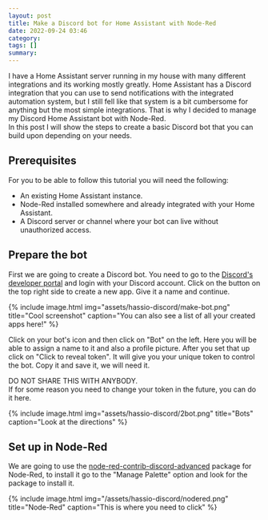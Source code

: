 ```yaml
---
layout: post
title: Make a Discord bot for Home Assistant with Node-Red
date: 2022-09-24 03:46
category: 
tags: []
summary: 
---
```


<style type="text/css">
    .image-wrapper {
    text-align: center;
    /* background-color: brown; */
    color: gray;

    .image-caption {
        margin-top: $spacing-unit / 3;
    }
}
</style>

I have a Home Assistant server running in my house with many different integrations and its working mostly greatly. Home Assistant has a Discord integration that you can use to send notifications with the integrated automation system, but I still fell like that system is a bit cumbersome for anything but the most simple integrations. That is why I decided to manage my Discord Home Assistant bot with Node-Red.  
In this post I will show the steps to create a basic Discord bot that you can build upon depending on your needs.

## Prerequisites

For you to be able to follow this tutorial you will need the following:

- An existing Home Assistant instance.
- Node-Red installed somewhere and already integrated with your Home Assistant.
- A Discord server or channel where your bot can live without unauthorized access.

## Prepare the bot

First we are going to create a Discord bot. You need to go to the [Discord's developer portal](https://discord.com/developers/applications/) and login with your Discord account.
Click on the button on the top right side to create a new app. Give it a name and continue.

{% include image.html
    img="assets/hassio-discord/make-bot.png"
    title="Cool screenshot"
    caption="You can also see a list of all your created apps here!" %}

Click on your bot's icon and then click on "Bot" on the left. Here you will be able to assign a name to it and also a profile picture. 
After you set that up click on "Click to reveal token". It will give you your unique token to control the bot. Copy it and save it, we will need it.  

DO NOT SHARE THIS WITH ANYBODY.  
If for some reason you need to change your token in the future, you can do it here.

{% include image.html
    img="assets/hassio-discord/2bot.png"
    title="Bots"
    caption="Look at the directions" %}

## Set up in Node-Red

We are going to use the [node-red-contrib-discord-advanced](https://github.com/Markoudstaal/node-red-contrib-discord-advanced) package for Node-Red, to install it go to the "Manage Palette" option and look for the package to install it.

{% include image.html
    img="/assets/hassio-discord/nodered.png"
    title="Node-Red"
    caption="This is where you need to click" %}